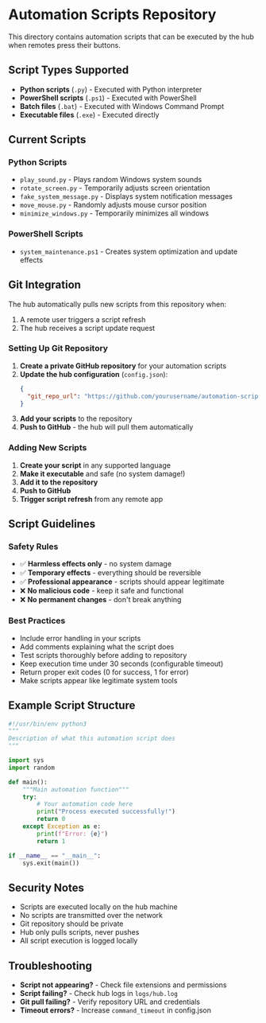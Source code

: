 # Automation Scripts Repository

This directory contains automation scripts that can be executed by the hub when remotes press their buttons.

## Script Types Supported

- **Python scripts** (`.py`) - Executed with Python interpreter
- **PowerShell scripts** (`.ps1`) - Executed with PowerShell
- **Batch files** (`.bat`) - Executed with Windows Command Prompt
- **Executable files** (`.exe`) - Executed directly

## Current Scripts

### Python Scripts
- `play_sound.py` - Plays random Windows system sounds
- `rotate_screen.py` - Temporarily adjusts screen orientation
- `fake_system_message.py` - Displays system notification messages
- `move_mouse.py` - Randomly adjusts mouse cursor position
- `minimize_windows.py` - Temporarily minimizes all windows

### PowerShell Scripts
- `system_maintenance.ps1` - Creates system optimization and update effects

## Git Integration

The hub automatically pulls new scripts from this repository when:
1. A remote user triggers a script refresh
2. The hub receives a script update request

### Setting Up Git Repository

1. **Create a private GitHub repository** for your automation scripts
2. **Update the hub configuration** (`config.json`):
   ```json
   {
     "git_repo_url": "https://github.com/yourusername/automation-scripts.git"
   }
   ```
3. **Add your scripts** to the repository
4. **Push to GitHub** - the hub will pull them automatically

### Adding New Scripts

1. **Create your script** in any supported language
2. **Make it executable** and safe (no system damage!)
3. **Add it to the repository**
4. **Push to GitHub**
5. **Trigger script refresh** from any remote app

## Script Guidelines

### Safety Rules
- ✅ **Harmless effects only** - no system damage
- ✅ **Temporary effects** - everything should be reversible
- ✅ **Professional appearance** - scripts should appear legitimate
- ❌ **No malicious code** - keep it safe and functional
- ❌ **No permanent changes** - don't break anything

### Best Practices
- Include error handling in your scripts
- Add comments explaining what the script does
- Test scripts thoroughly before adding to repository
- Keep execution time under 30 seconds (configurable timeout)
- Return proper exit codes (0 for success, 1 for error)
- Make scripts appear like legitimate system tools

## Example Script Structure

```python
#!/usr/bin/env python3
"""
Description of what this automation script does
"""

import sys
import random

def main():
    """Main automation function"""
    try:
        # Your automation code here
        print("Process executed successfully!")
        return 0
    except Exception as e:
        print(f"Error: {e}")
        return 1

if __name__ == "__main__":
    sys.exit(main())
```

## Security Notes

- Scripts are executed locally on the hub machine
- No scripts are transmitted over the network
- Git repository should be private
- Hub only pulls scripts, never pushes
- All script execution is logged locally

## Troubleshooting

- **Script not appearing?** - Check file extensions and permissions
- **Script failing?** - Check hub logs in `logs/hub.log`
- **Git pull failing?** - Verify repository URL and credentials
- **Timeout errors?** - Increase `command_timeout` in config.json